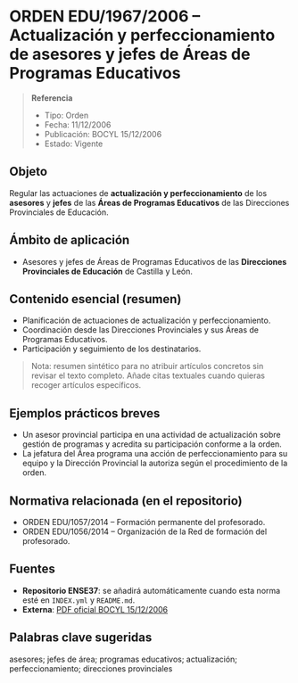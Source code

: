 # ORDEN EDU/1967/2006 – Actualización y perfeccionamiento de asesores y jefes de Áreas de Programas Educativos

> **Referencia**
> - Tipo: Orden
> - Fecha: 11/12/2006
> - Publicación: BOCYL 15/12/2006
> - Estado: Vigente

## Objeto
Regular las actuaciones de **actualización y perfeccionamiento** de los **asesores** y **jefes** de las **Áreas de Programas Educativos** de las Direcciones Provinciales de Educación.

## Ámbito de aplicación
- Asesores y jefes de Áreas de Programas Educativos de las **Direcciones Provinciales de Educación** de Castilla y León.

## Contenido esencial (resumen)
- Planificación de actuaciones de actualización y perfeccionamiento.
- Coordinación desde las Direcciones Provinciales y sus Áreas de Programas Educativos.
- Participación y seguimiento de los destinatarios.

> Nota: resumen sintético para no atribuir artículos concretos sin revisar el texto completo. Añade citas textuales cuando quieras recoger artículos específicos.

## Ejemplos prácticos breves
- Un asesor provincial participa en una actividad de actualización sobre gestión de programas y acredita su participación conforme a la orden.
- La jefatura del Área programa una acción de perfeccionamiento para su equipo y la Dirección Provincial la autoriza según el procedimiento de la orden.

## Normativa relacionada (en el repositorio)
- ORDEN EDU/1057/2014 – Formación permanente del profesorado.
- ORDEN EDU/1056/2014 – Organización de la Red de formación del profesorado.

## Fuentes
- **Repositorio ENSE37**: se añadirá automáticamente cuando esta norma esté en `INDEX.yml` y `README.md`.
- **Externa**: [PDF oficial BOCYL 15/12/2006](https://www.educa.jcyl.es/es/informacion/normativa-educacion/educacion-universitaria-1e800/profesorado-personal-centros-docentes-inspeccion-educativa/orden-edu-1967-2006-11-diciembre-regulan-actuaciones-actual.ficheros/1772473-Orden%20EDU-1967-2006%2Cde%2011%20de%20diciembre.pdf)

## Palabras clave sugeridas
asesores; jefes de área; programas educativos; actualización; perfeccionamiento; direcciones provinciales
